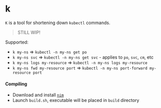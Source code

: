 # k

`K` is a tool for shortening down `kubectl` commands.

 > STILL WIP!

Supported:
 - `k my-ns` => `kubectl -n my-ns get po`
 - `k my-ns svc` => `kubectl -n my-ns get svc` - applies to `po`, `svc`, `cm`, etc
 - `k my-ns logs my-resource` => `kubectl -n my-ns logs my-resource`
 - `k my-ns fwd my-resource port` => `kubectl -n my-ns port-forward my-resource port`
 
#### Compiling

- Download and install [`nim`](https://nim-lang.org/)
- Launch `build.sh`, executable will be placed in `build` directory